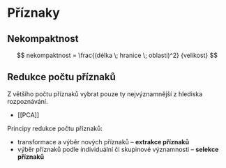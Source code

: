 # Příznaky

## Nekompaktnost
$$
nekompaktnost = \frac{(délka \; hranice \; oblasti)^2} {velikost}
$$
## Redukce počtu příznaků
Z většího počtu příznaků vybrat pouze ty nejvýznamnější z hlediska rozpoznávání.

- [[PCA]]

Principy redukce počtu příznaků: 
- transformace a výběr nových příznaků – **extrakce příznaků** 
- výběr příznaků podle individuální či skupinové významnosti – **selekce příznaků**

